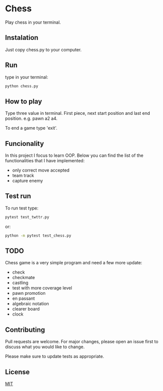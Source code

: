 # Chess

Play chess in your terminal.

## Instalation

Just copy chess.py to your computer.

## Run

type in your terminal:
```bash
python chess.py
```

## How to play

Type three value in terminal. First piece, next start position and last end position.
e.g. pawn a2 a4.

To end a game type 'exit'. 

## Funcionality

In this project I focus to learn OOP.
Below you can find the list of the functionalities that I have implemented:
* only correct move accepted
* team track
* capture enemy

## Test run

To run test type:

```bash
pytest test_twttr.py
```

or: 

```bash
python -m pytest test_chess.py
```

## TODO

Chess game is a very simple program and need a few more update:
* check
* checkmate
* castling
* test with more coverage level
* pawn promotion
* en passant
* algebraic notation
* clearer board
* clock

## Contributing

Pull requests are welcome. For major changes, please open an issue first
to discuss what you would like to change.

Please make sure to update tests as appropriate.

## License

[MIT](https://choosealicense.com/licenses/mit/)
